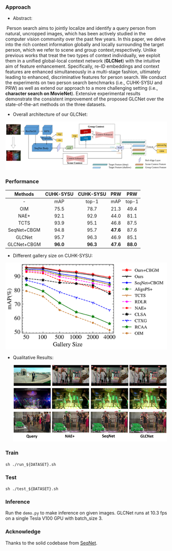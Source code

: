 ### Approach

+ Abstract:

​    Person  search  aims  to  jointly  localize  and  identify  a query person from natural,  uncropped images,  which has been  actively  studied  in  the  computer  vision  community over the past few years. In this paper, we delve into the rich context  information  globally  and  locally  surrounding  the target person, which we refer to scene and group context,respectively. Unlike previous works that treat the two types of context individually, we exploit them in a unified global-local  context  network  (**GLCNet**)  with  the  intuitive  aim  of feature enhancement.   Specifically,  re-ID embeddings and context  features  are  enhanced  simultaneously  in  a  multi-stage fashion, ultimately leading to enhanced, discriminative features for person search. We conduct the experiments on two person search benchmarks (i.e., CUHK-SYSU and PRW) as well as extend our approach to a more challenging setting (i.e., **character search on MovieNet**).  Extensive experimental results demonstrate the consistent improvement of the proposed GLCNet over the state-of-the-art methods on the three datasets.

+ Overall architecture of our GLCNet:

![arch](README.assets/arch.svg)

### Performance

|   Methods   | CUHK-SYSU | CUHK-SYSU |   PRW    |   PRW    |
| :---------: | :-------: | :-------: | :------: | :------: |
|      -      |    mAP    |   top-1   |   mAP    |  top-1   |
|     OIM     |   75.5    |   78.7    |   21.3   |   49.4   |
|    NAE+     |   92.1    |   92.9    |   44.0   |   81.1   |
|    TCTS     |   93.9    |   95.1    |   46.8   |   87.5   |
| SeqNet+CBGM |   94.8    |   95.7    | **47.6** |   87.6   |
|   GLCNet    |   95.7    |   96.3    |   46.9   |   85.1   |
| GLCNet+CBGM | **96.0**  | **96.3**  | **47.6** | **88.0** |

+ Different gallery size on CUHK-SYSU:

<img src="README.assets/one-two_step.png" />

+ Qualitative Results:

    <img src="README.assets/qual_res.png" />

### Train

`sh ./run_${DATASET}.sh`

### Test
`sh ./test_${DATASET}.sh`

### Inference
Run the `demo.py` to make inference on given images. GLCNet runs at 10.3 fps on a single Tesla V100 GPU with batch_size 3.



### Acknowledge

Thanks to the solid codebase from [SeqNet](https://github.com/serend1p1ty/SeqNet).

